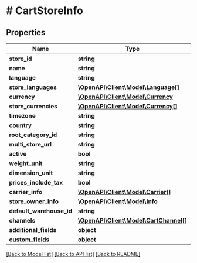 # # CartStoreInfo

## Properties

Name | Type | Description | Notes
------------ | ------------- | ------------- | -------------
**store_id** | **string** |  | [optional]
**name** | **string** |  | [optional]
**language** | **string** |  | [optional]
**store_languages** | [**\OpenAPI\Client\Model\Language[]**](Language.md) |  | [optional]
**currency** | [**\OpenAPI\Client\Model\Currency**](Currency.md) |  | [optional]
**store_currencies** | [**\OpenAPI\Client\Model\Currency[]**](Currency.md) |  | [optional]
**timezone** | **string** |  | [optional]
**country** | **string** |  | [optional]
**root_category_id** | **string** |  | [optional]
**multi_store_url** | **string** |  | [optional]
**active** | **bool** |  | [optional]
**weight_unit** | **string** |  | [optional]
**dimension_unit** | **string** |  | [optional]
**prices_include_tax** | **bool** |  | [optional]
**carrier_info** | [**\OpenAPI\Client\Model\Carrier[]**](Carrier.md) |  | [optional]
**store_owner_info** | [**\OpenAPI\Client\Model\Info**](Info.md) |  | [optional]
**default_warehouse_id** | **string** |  | [optional]
**channels** | [**\OpenAPI\Client\Model\CartChannel[]**](CartChannel.md) |  | [optional]
**additional_fields** | **object** |  | [optional]
**custom_fields** | **object** |  | [optional]

[[Back to Model list]](../../README.md#models) [[Back to API list]](../../README.md#endpoints) [[Back to README]](../../README.md)

